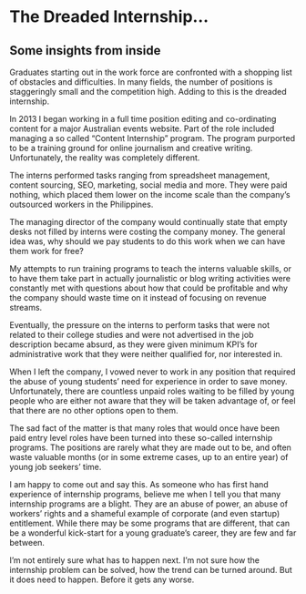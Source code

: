 # The Dreaded Internship…

## Some insights from inside

Graduates starting out in the work force are confronted with a shopping list of obstacles and difficulties. In many fields, the number of positions is staggeringly small and the competition high. Adding to this is the dreaded internship.

In 2013 I began working in a full time position editing and co-ordinating content for a major Australian events website. Part of the role included managing a so called “Content Internship” program. The program purported to be a training ground for online journalism and creative writing. Unfortunately, the reality was completely different.

The interns performed tasks ranging from spreadsheet management, content sourcing, SEO, marketing, social media and more. They were paid nothing, which placed them lower on the income scale than the company’s outsourced workers in the Philippines.

The managing director of the company would continually state that empty desks not filled by interns were costing the company money. The general idea was, why should we pay students to do this work when we can have them work for free?

My attempts to run training programs to teach the interns valuable skills, or to have them take part in actually journalistic or blog writing activities were constantly met with questions about how that could be profitable and why the company should waste time on it instead of focusing on revenue streams.

Eventually, the pressure on the interns to perform tasks that were not related to their college studies and were not advertised in the job description became absurd, as they were given minimum KPI’s for administrative work that they were neither qualified for, nor interested in.

When I left the company, I vowed never to work in any position that required the abuse of young students’ need for experience in order to save money. Unfortunately, there are countless unpaid roles waiting to be filled by young people who are either not aware that they will be taken advantage of, or feel that there are no other options open to them.

The sad fact of the matter is that many roles that would once have been paid entry level roles have been turned into these so-called internship programs. The positions are rarely what they are made out to be, and often waste valuable months (or in some extreme cases, up to an entire year) of young job seekers’ time.

I am happy to come out and say this. As someone who has first hand experience of internship programs, believe me when I tell you that many internship programs are a blight. They are an abuse of power, an abuse of workers’ rights and a shameful example of corporate (and even startup) entitlement. While there may be some programs that are different, that can be a wonderful kick-start for a young graduate’s career, they are few and far between.

I’m not entirely sure what has to happen next. I’m not sure how the internship problem can be solved, how the trend can be turned around. But it does need to happen. Before it gets any worse.
